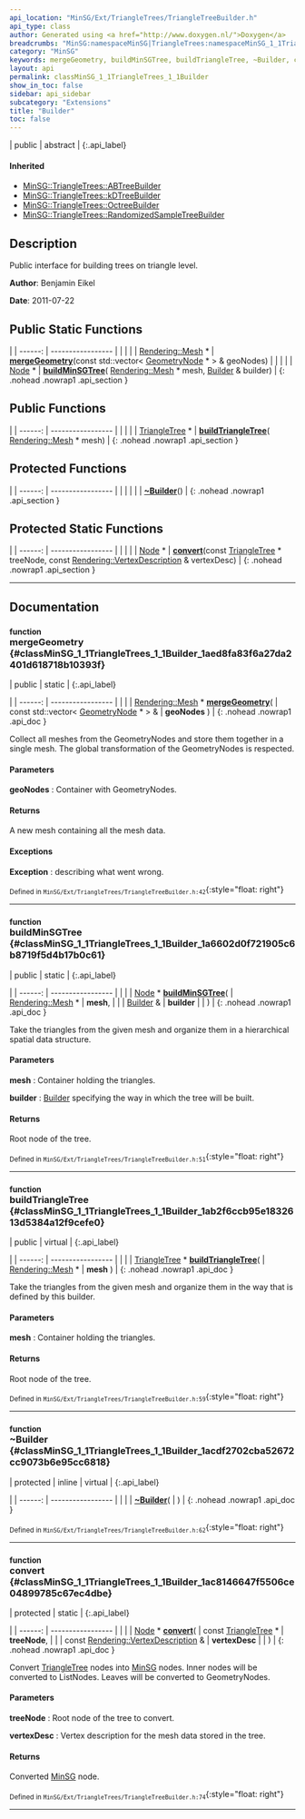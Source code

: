```yaml
---
api_location: "MinSG/Ext/TriangleTrees/TriangleTreeBuilder.h"
api_type: class
author: Generated using <a href="http://www.doxygen.nl/">Doxygen</a>
breadcrumbs: "MinSG:namespaceMinSG|TriangleTrees:namespaceMinSG_1_1TriangleTrees"
category: "MinSG"
keywords: mergeGeometry, buildMinSGTree, buildTriangleTree, ~Builder, convert
layout: api
permalink: classMinSG_1_1TriangleTrees_1_1Builder
show_in_toc: false
sidebar: api_sidebar
subcategory: "Extensions"
title: "Builder"
toc: false
---
```


| public | abstract |
{:.api_label}

#### Inherited

* [MinSG::TriangleTrees::ABTreeBuilder](classMinSG_1_1TriangleTrees_1_1ABTreeBuilder)
* [MinSG::TriangleTrees::kDTreeBuilder](classMinSG_1_1TriangleTrees_1_1kDTreeBuilder)
* [MinSG::TriangleTrees::OctreeBuilder](classMinSG_1_1TriangleTrees_1_1OctreeBuilder)
* [MinSG::TriangleTrees::RandomizedSampleTreeBuilder](classMinSG_1_1TriangleTrees_1_1RandomizedSampleTreeBuilder)


## Description



Public interface for building trees on triangle level.



**Author**: Benjamin Eikel



**Date**: 2011-07-22





## Public Static Functions

|
| ------: | ----------------- |
|  | |
| [Rendering::Mesh](classRendering_1_1Mesh) * | **[mergeGeometry](#classMinSG_1_1TriangleTrees_1_1Builder_1aed8fa83f6a27da2401d618718b10393f)**(const std::vector< [GeometryNode](classMinSG_1_1GeometryNode) * > & geoNodes) |
|  | |
| [Node](classMinSG_1_1Node) * | **[buildMinSGTree](#classMinSG_1_1TriangleTrees_1_1Builder_1a6602d0f721905c6b8719f5d4b17b0c61)**( [Rendering::Mesh](classRendering_1_1Mesh) * mesh,  [Builder](classMinSG_1_1TriangleTrees_1_1Builder) & builder) |
{: .nohead .nowrap1 .api_section }


## Public Functions

|
| ------: | ----------------- |
|  | |
| [TriangleTree](classMinSG_1_1TriangleTrees_1_1TriangleTree) * | **[buildTriangleTree](#classMinSG_1_1TriangleTrees_1_1Builder_1ab2f6ccb95e1832613d5384a12f9cefe0)**( [Rendering::Mesh](classRendering_1_1Mesh) * mesh) |
{: .nohead .nowrap1 .api_section }


## Protected Functions

|
| ------: | ----------------- |
|  | |
|  | **[~Builder](#classMinSG_1_1TriangleTrees_1_1Builder_1acdf2702cba52672cc9073b6e95cc6818)**() |
{: .nohead .nowrap1 .api_section }


## Protected Static Functions

|
| ------: | ----------------- |
|  | |
| [Node](classMinSG_1_1Node) * | **[convert](#classMinSG_1_1TriangleTrees_1_1Builder_1ac8146647f5506ce04899785c67ec4dbe)**(const [TriangleTree](classMinSG_1_1TriangleTrees_1_1TriangleTree) * treeNode, const [Rendering::VertexDescription](classRendering_1_1VertexDescription) & vertexDesc) |
{: .nohead .nowrap1 .api_section }


-------------------------------------------------------------------

## Documentation

### <small>function</small><br/> mergeGeometry {#classMinSG_1_1TriangleTrees_1_1Builder_1aed8fa83f6a27da2401d618718b10393f}

| public | static |
{:.api_label}

|
| ------: | ----------------- |
|  |
| [Rendering::Mesh](classRendering_1_1Mesh) * **[mergeGeometry](#classMinSG_1_1TriangleTrees_1_1Builder_1aed8fa83f6a27da2401d618718b10393f)**( | const std::vector< [GeometryNode](classMinSG_1_1GeometryNode) * > & | **geoNodes** ) |
{: .nohead .nowrap1 .api_doc }



Collect all meshes from the GeometryNodes and store them together in a single mesh. The global transformation of the GeometryNodes is respected.


#### Parameters
**geoNodes**
:  Container with GeometryNodes.




#### Returns
A new mesh containing all the mesh data.


#### Exceptions
**Exception**
:  describing what went wrong.







<sub>Defined in `MinSG/Ext/TriangleTrees/TriangleTreeBuilder.h:42`</sub>{:style="float: right"}

-------------------------------------------------------------------

### <small>function</small><br/> buildMinSGTree {#classMinSG_1_1TriangleTrees_1_1Builder_1a6602d0f721905c6b8719f5d4b17b0c61}

| public | static |
{:.api_label}

|
| ------: | ----------------- |
|  |
| [Node](classMinSG_1_1Node) * **[buildMinSGTree](#classMinSG_1_1TriangleTrees_1_1Builder_1a6602d0f721905c6b8719f5d4b17b0c61)**( |  [Rendering::Mesh](classRendering_1_1Mesh) * | **mesh**, |
| |  [Builder](classMinSG_1_1TriangleTrees_1_1Builder) & | **builder** |
|   ) |
{: .nohead .nowrap1 .api_doc }



Take the triangles from the given mesh and organize them in a hierarchical spatial data structure.


#### Parameters
**mesh**
:  Container holding the triangles.



**builder**
:   [Builder](classMinSG_1_1TriangleTrees_1_1Builder) specifying the way in which the tree will be built.




#### Returns
Root node of the tree.





<sub>Defined in `MinSG/Ext/TriangleTrees/TriangleTreeBuilder.h:51`</sub>{:style="float: right"}

-------------------------------------------------------------------

### <small>function</small><br/> buildTriangleTree {#classMinSG_1_1TriangleTrees_1_1Builder_1ab2f6ccb95e1832613d5384a12f9cefe0}

| public | virtual |
{:.api_label}

|
| ------: | ----------------- |
|  |
| [TriangleTree](classMinSG_1_1TriangleTrees_1_1TriangleTree) * **[buildTriangleTree](#classMinSG_1_1TriangleTrees_1_1Builder_1ab2f6ccb95e1832613d5384a12f9cefe0)**( |  [Rendering::Mesh](classRendering_1_1Mesh) * | **mesh** ) |
{: .nohead .nowrap1 .api_doc }



Take the triangles from the given mesh and organize them in the way that is defined by this builder.


#### Parameters
**mesh**
:  Container holding the triangles.




#### Returns
Root node of the tree.





<sub>Defined in `MinSG/Ext/TriangleTrees/TriangleTreeBuilder.h:59`</sub>{:style="float: right"}

-------------------------------------------------------------------

### <small>function</small><br/> ~Builder {#classMinSG_1_1TriangleTrees_1_1Builder_1acdf2702cba52672cc9073b6e95cc6818}

| protected | inline | virtual |
{:.api_label}

|
| ------: | ----------------- |
|  |
|  **[~Builder](#classMinSG_1_1TriangleTrees_1_1Builder_1acdf2702cba52672cc9073b6e95cc6818)**( |  ) |
{: .nohead .nowrap1 .api_doc }





<sub>Defined in `MinSG/Ext/TriangleTrees/TriangleTreeBuilder.h:62`</sub>{:style="float: right"}

-------------------------------------------------------------------

### <small>function</small><br/> convert {#classMinSG_1_1TriangleTrees_1_1Builder_1ac8146647f5506ce04899785c67ec4dbe}

| protected | static |
{:.api_label}

|
| ------: | ----------------- |
|  |
| [Node](classMinSG_1_1Node) * **[convert](#classMinSG_1_1TriangleTrees_1_1Builder_1ac8146647f5506ce04899785c67ec4dbe)**( | const [TriangleTree](classMinSG_1_1TriangleTrees_1_1TriangleTree) * | **treeNode**, |
| | const [Rendering::VertexDescription](classRendering_1_1VertexDescription) & | **vertexDesc** |
|   ) |
{: .nohead .nowrap1 .api_doc }



Convert [TriangleTree](classMinSG_1_1TriangleTrees_1_1TriangleTree) nodes into [MinSG](namespaceMinSG) nodes. Inner nodes will be converted to ListNodes. Leaves will be converted to GeometryNodes.


#### Parameters
**treeNode**
:  Root node of the tree to convert.



**vertexDesc**
:  Vertex description for the mesh data stored in the tree.




#### Returns
Converted [MinSG](namespaceMinSG) node.





<sub>Defined in `MinSG/Ext/TriangleTrees/TriangleTreeBuilder.h:74`</sub>{:style="float: right"}

-------------------------------------------------------------------

